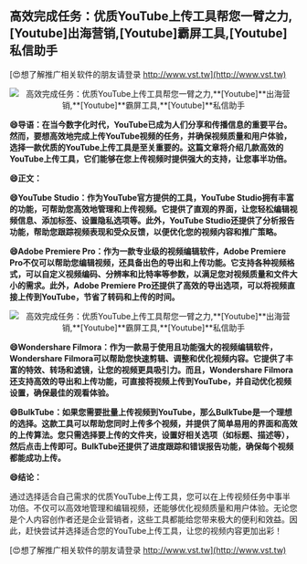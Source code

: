 ## **高效完成任务：优质YouTube上传工具帮您一臂之力,**[Youtube]**出海营销,**[Youtube]**霸屏工具,**[Youtube]**私信助手**

[😍想了解推广相关软件的朋友请登录 http://www.vst.tw](http://www.vst.tw)

 <center><img src="https://vst.tw/MP4/tuiguang/png/3.png" alt="高效完成任务：优质YouTube上传工具帮您一臂之力,**[Youtube]**出海营销,**[Youtube]**霸屏工具,**[Youtube]**私信助手"></center>

**😄导语：在当今数字化时代，YouTube已成为人们分享和传播信息的重要平台。然而，要想高效地完成上传YouTube视频的任务，并确保视频质量和用户体验，选择一款优质的YouTube上传工具是至关重要的。这篇文章将介绍几款高效的YouTube上传工具，它们能够在您上传视频时提供强大的支持，让您事半功倍。**

**😄正文：**

**😄YouTube Studio：作为YouTube官方提供的工具，YouTube Studio拥有丰富的功能，可帮助您高效地管理和上传视频。它提供了直观的界面，让您轻松编辑视频信息、添加标签、设置隐私选项等。此外，YouTube Studio还提供了分析报告功能，帮助您跟踪视频表现和受众反馈，以便优化您的视频内容和推广策略。**

**😄Adobe Premiere Pro：作为一款专业级的视频编辑软件，Adobe Premiere Pro不仅可以帮助您编辑视频，还具备出色的导出和上传功能。它支持各种视频格式，可以自定义视频编码、分辨率和比特率等参数，以满足您对视频质量和文件大小的需求。此外，Adobe Premiere Pro还提供了高效的导出选项，可以将视频直接上传到YouTube，节省了转码和上传的时间。**

 <center><img src="https://vst.tw/MP4/tuiguang/png/3.png" alt="高效完成任务：优质YouTube上传工具帮您一臂之力,**[Youtube]**出海营销,**[Youtube]**霸屏工具,**[Youtube]**私信助手"></center>

**😄Wondershare Filmora：作为一款易于使用且功能强大的视频编辑软件，Wondershare Filmora可以帮助您快速剪辑、调整和优化视频内容。它提供了丰富的特效、转场和滤镜，让您的视频更具吸引力。而且，Wondershare Filmora还支持高效的导出和上传功能，可直接将视频上传到YouTube，并自动优化视频设置，确保最佳的观看体验。**

**😄BulkTube：如果您需要批量上传视频到YouTube，那么BulkTube是一个理想的选择。这款工具可以帮助您同时上传多个视频，并提供了简单易用的界面和高效的上传算法。您只需选择要上传的文件夹，设置好相关选项（如标题、描述等），然后点击上传即可。BulkTube还提供了进度跟踪和错误报告功能，确保每个视频都能成功上传。**

**😄结论：**

通过选择适合自己需求的优质YouTube上传工具，您可以在上传视频任务中事半功倍。不仅可以高效地管理和编辑视频，还能够优化视频质量和用户体验。无论您是个人内容创作者还是企业营销者，这些工具都能给您带来极大的便利和效益。因此，赶快尝试并选择适合您的YouTube上传工具，让您的视频内容更加出彩！

[😍想了解推广相关软件的朋友请登录 http://www.vst.tw](http://www.vst.tw)



